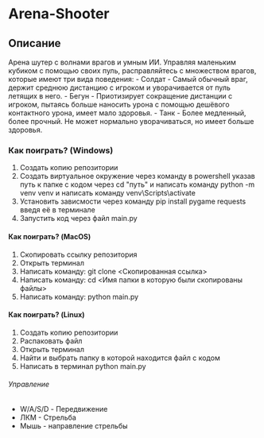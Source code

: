 # Arena-Shooter
## Описание
  Арена шутер с волнами врагов и умным ИИ. Управляя маленьким кубиком с помощью своих пуль, расправляйтесь с множеством врагов, которые имеют три вида поведения:
    - Солдат - Самый обычный враг, держит среднюю дистанцию с игроком и уворачивается от пуль летящих в него.
    - Бегун - Приотизирует сокращение дистанции с игроком, пытаясь больше наносить урона с помощью дешёвого контактного урона, имеет мало здоровья.
    - Танк - Более медленный, более прочный. Не может нормально уворачиваться, но имеет больше здоровья.


### Как поиграть? (Windows)
  1. Создать копию репозитории
  2. Создать виртуальное окружение через команду в powershell указав путь к папке с кодом через cd "путь" и написать команду python -m venv venv и написать команду venv\Scripts\activate
  3. Установить зависмости через команду pip install pygame requests введя её в терминале
  4. Запустить код через файл main.py


#### Как поиграть? (MacOS)
  1. Скопировать ссылку репозитория
  2. Открыть терминал
  3. Написать команду: git clone <Скопированная ссылка>
  4. Написать команду: cd <Имя папки в которую были скопированы файлы>
  5. Написать команду: python main.py 


#### Как поиграть? (Linux)
  1. Создать копию репозитории
  2. Распаковать файл
  3. Открыть терминал
  4. Найти и выбрать папку в которой находится файл с кодом
  5. Написать в терминал python main.py


###### Управление
  - W/A/S/D - Передвижение
  - ЛКМ - Стрельба
  - Мышь - направление стрельбы
